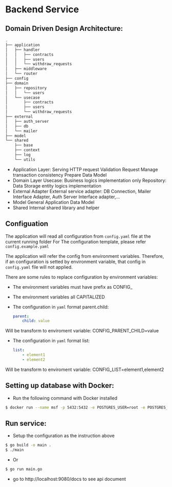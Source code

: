 # Backend Service

## Domain Driven Design Architecture:

```bash
.
├── application
│   ├── handler
│   │   ├── contracts
│   │   ├── users
│   │   └── withdraw_requests
│   ├── middleware
│   └── router
├── config
├── domain
│   ├── repository
│   │   └── users
│   └── usecase
│       ├── contracts
│       ├── users
│       └── withdraw_requests
├── external
│   ├── auth_server
│   ├── db
│   └── mailer
├── model
└── shared
    ├── base
    ├── context
    ├── log
    └── utils
```

- Application Layer:
    Serving HTTP request
    Validation Request
    Manage transaction consistency
    Prepare Data Model
- Domain Layer
    Usecase: Business logics implementation only
    Repository: Data Storage entity logics implementation
- External Adapter
    External service adapter: DB Connection, Mailer Interface Adapter, Auth Server Interface adapter,...
- Model
    General Application Data Model
- Shared
    Internal shared library and helper

## Configuation

The application will read all configuration from `config.yaml` file at the current running folder
For The configuration template, please refer `config.example.yaml`

The application will refer the config from environment variables. Therefore, if an configuration is setted by environment variable, that config in `config.yaml` file will not applied.

There are some rules to replace configuration by environment variables:

- The environment variables must have prefix as CONFIG_
- The environment variables all CAPITALIZED
- The configuration in `yaml` format parent.child:

    ```yaml
    parent:
        child: value
    ```
Will be transform to enviroment variable: CONFIG_PARENT_CHILD=value

- The configuration in `yaml` format list:

    ```yaml
    list:
        - element1
        - element2
    ```
Will be transform to enviroment variable: CONFIG_LIST=element1,element2

## Setting up database with Docker:
- Run the following command with Docker installed

```bash
$ docker run --name msf -p 5432:5432 -e POSTGRES_USER=root -e POSTGRES_PASSWORD=1234 -e POSTGRES_DB=auth -d postgres
```

## Run service:

- Setup the configuration as the instruction above

```bash
$ go build -o main .
$ ./main
```
- Or

```bash
$ go run main.go
```

- go to  http://localhost:9080/docs to see api document
